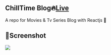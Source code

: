 ## ChillTime Blog🔥[Live](https://blog-reactjs-sigma.vercel.app/)
A repo for Movies & Tv Series Blog with Reactjs 👋

## 📸Screenshot
<img src="https://user-images.githubusercontent.com/90098467/229326553-2664b8ec-0a99-43ba-a8e6-2ccf31494310.png"/>




